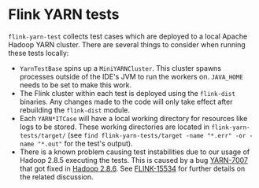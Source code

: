 # Flink YARN tests

`flink-yarn-test` collects test cases which are deployed to a local Apache Hadoop YARN cluster. 
There are several things to consider when running these tests locally:

* `YarnTestBase` spins up a `MiniYARNCluster`. This cluster spawns processes outside of the IDE's JVM 
  to run the workers on. `JAVA_HOME` needs to be set to make this work.
* The Flink cluster within each test is deployed using the `flink-dist` binaries. Any changes made 
  to the code will only take effect after rebuilding the `flink-dist` module.
* Each `YARN*ITCase` will have a local working directory for resources like logs to be stored. These 
  working directories are located in `flink-yarn-tests/target/` (see 
  `find flink-yarn-tests/target -name "*.err" -or -name "*.out"` for the test's output).
* There is a known problem causing test instabilities due to our usage of Hadoop 2.8.5 executing the 
  tests. This is caused by a bug [YARN-7007](https://issues.apache.org/jira/browse/YARN-7007) that 
  got fixed in [Hadoop 2.8.6](https://issues.apache.org/jira/projects/YARN/versions/12344056). See 
  [FLINK-15534](https://issues.apache.org/jira/browse/FLINK-15534) for further details on the 
  related discussion.
